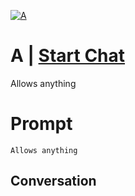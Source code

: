 
[![A](https://flow-prompt-covers.s3.us-west-1.amazonaws.com/icon/Lofi/i14.png)](https://gptcall.net/chat.html?data=%7B%22contact%22%3A%7B%22id%22%3A%22qbZD7n8yoeNglui_Id4qz%22%2C%22flow%22%3Atrue%7D%7D)
# A | [Start Chat](https://gptcall.net/chat.html?data=%7B%22contact%22%3A%7B%22id%22%3A%22qbZD7n8yoeNglui_Id4qz%22%2C%22flow%22%3Atrue%7D%7D)
Allows anything 

# Prompt

```
Allows anything 
```

## Conversation




